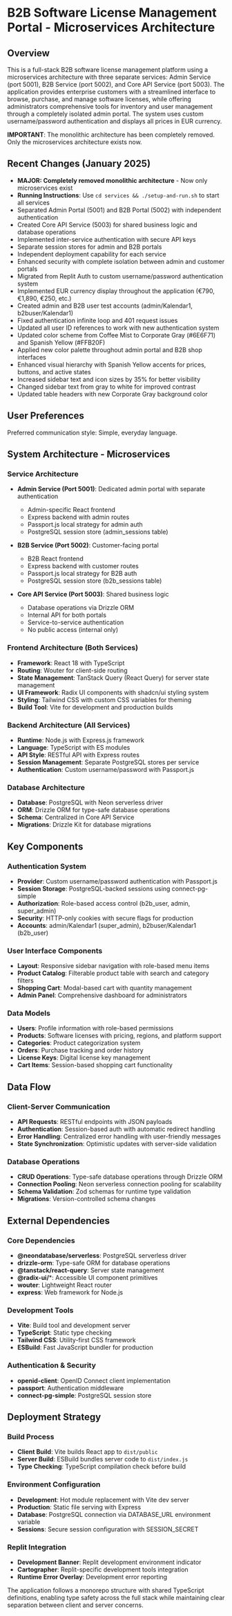 # B2B Software License Management Portal - Microservices Architecture

## Overview

This is a full-stack B2B software license management platform using a microservices architecture with three separate services: Admin Service (port 5001), B2B Service (port 5002), and Core API Service (port 5003). The application provides enterprise customers with a streamlined interface to browse, purchase, and manage software licenses, while offering administrators comprehensive tools for inventory and user management through a completely isolated admin portal. The system uses custom username/password authentication and displays all prices in EUR currency.

**IMPORTANT**: The monolithic architecture has been completely removed. Only the microservices architecture exists now.

## Recent Changes (January 2025)
- **MAJOR: Completely removed monolithic architecture** - Now only microservices exist
- **Running Instructions**: Use `cd services && ./setup-and-run.sh` to start all services
- Separated Admin Portal (5001) and B2B Portal (5002) with independent authentication
- Created Core API Service (5003) for shared business logic and database operations
- Implemented inter-service authentication with secure API keys
- Separate session stores for admin and B2B portals
- Independent deployment capability for each service
- Enhanced security with complete isolation between admin and customer portals
- Migrated from Replit Auth to custom username/password authentication system
- Implemented EUR currency display throughout the application (€790, €1,890, €250, etc.)
- Created admin and B2B user test accounts (admin/Kalendar1, b2buser/Kalendar1)
- Fixed authentication infinite loop and 401 request issues
- Updated all user ID references to work with new authentication system
- Updated color scheme from Coffee Mist to Corporate Gray (#6E6F71) and Spanish Yellow (#FFB20F)
- Applied new color palette throughout admin portal and B2B shop interfaces
- Enhanced visual hierarchy with Spanish Yellow accents for prices, buttons, and active states
- Increased sidebar text and icon sizes by 35% for better visibility
- Changed sidebar text from gray to white for improved contrast
- Updated table headers with new Corporate Gray background color

## User Preferences

Preferred communication style: Simple, everyday language.

## System Architecture - Microservices

### Service Architecture
- **Admin Service (Port 5001)**: Dedicated admin portal with separate authentication
  - Admin-specific React frontend
  - Express backend with admin routes
  - Passport.js local strategy for admin auth
  - PostgreSQL session store (admin_sessions table)
  
- **B2B Service (Port 5002)**: Customer-facing portal
  - B2B React frontend
  - Express backend with customer routes
  - Passport.js local strategy for B2B auth
  - PostgreSQL session store (b2b_sessions table)
  
- **Core API Service (Port 5003)**: Shared business logic
  - Database operations via Drizzle ORM
  - Internal API for both portals
  - Service-to-service authentication
  - No public access (internal only)

### Frontend Architecture (Both Services)
- **Framework**: React 18 with TypeScript
- **Routing**: Wouter for client-side routing
- **State Management**: TanStack Query (React Query) for server state management
- **UI Framework**: Radix UI components with shadcn/ui styling system
- **Styling**: Tailwind CSS with custom CSS variables for theming
- **Build Tool**: Vite for development and production builds

### Backend Architecture (All Services)
- **Runtime**: Node.js with Express.js framework
- **Language**: TypeScript with ES modules
- **API Style**: RESTful API with Express routes
- **Session Management**: Separate PostgreSQL stores per service
- **Authentication**: Custom username/password with Passport.js

### Database Architecture
- **Database**: PostgreSQL with Neon serverless driver
- **ORM**: Drizzle ORM for type-safe database operations
- **Schema**: Centralized in Core API Service
- **Migrations**: Drizzle Kit for database migrations

## Key Components

### Authentication System
- **Provider**: Custom username/password authentication with Passport.js
- **Session Storage**: PostgreSQL-backed sessions using connect-pg-simple
- **Authorization**: Role-based access control (b2b_user, admin, super_admin)
- **Security**: HTTP-only cookies with secure flags for production
- **Accounts**: admin/Kalendar1 (super_admin), b2buser/Kalendar1 (b2b_user)

### User Interface Components
- **Layout**: Responsive sidebar navigation with role-based menu items
- **Product Catalog**: Filterable product table with search and category filters
- **Shopping Cart**: Modal-based cart with quantity management
- **Admin Panel**: Comprehensive dashboard for administrators

### Data Models
- **Users**: Profile information with role-based permissions
- **Products**: Software licenses with pricing, regions, and platform support
- **Categories**: Product categorization system
- **Orders**: Purchase tracking and order history
- **License Keys**: Digital license key management
- **Cart Items**: Session-based shopping cart functionality

## Data Flow

### Client-Server Communication
- **API Requests**: RESTful endpoints with JSON payloads
- **Authentication**: Session-based auth with automatic redirect handling
- **Error Handling**: Centralized error handling with user-friendly messages
- **State Synchronization**: Optimistic updates with server-side validation

### Database Operations
- **CRUD Operations**: Type-safe database operations through Drizzle ORM
- **Connection Pooling**: Neon serverless connection pooling for scalability
- **Schema Validation**: Zod schemas for runtime type validation
- **Migrations**: Version-controlled schema changes

## External Dependencies

### Core Dependencies
- **@neondatabase/serverless**: PostgreSQL serverless driver
- **drizzle-orm**: Type-safe ORM for database operations
- **@tanstack/react-query**: Server state management
- **@radix-ui/***: Accessible UI component primitives
- **wouter**: Lightweight React router
- **express**: Web framework for Node.js

### Development Tools
- **Vite**: Build tool and development server
- **TypeScript**: Static type checking
- **Tailwind CSS**: Utility-first CSS framework
- **ESBuild**: Fast JavaScript bundler for production

### Authentication & Security
- **openid-client**: OpenID Connect client implementation
- **passport**: Authentication middleware
- **connect-pg-simple**: PostgreSQL session store

## Deployment Strategy

### Build Process
- **Client Build**: Vite builds React app to `dist/public`
- **Server Build**: ESBuild bundles server code to `dist/index.js`
- **Type Checking**: TypeScript compilation check before build

### Environment Configuration
- **Development**: Hot module replacement with Vite dev server
- **Production**: Static file serving with Express
- **Database**: PostgreSQL connection via DATABASE_URL environment variable
- **Sessions**: Secure session configuration with SESSION_SECRET

### Replit Integration
- **Development Banner**: Replit development environment indicator
- **Cartographer**: Replit-specific development tools integration
- **Runtime Error Overlay**: Development error reporting

The application follows a monorepo structure with shared TypeScript definitions, enabling type safety across the full stack while maintaining clear separation between client and server concerns.